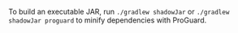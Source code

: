 
To build an executable JAR, run `./gradlew shadowJar` or `./gradlew shadowJar proguard` to minify dependencies with ProGuard.
